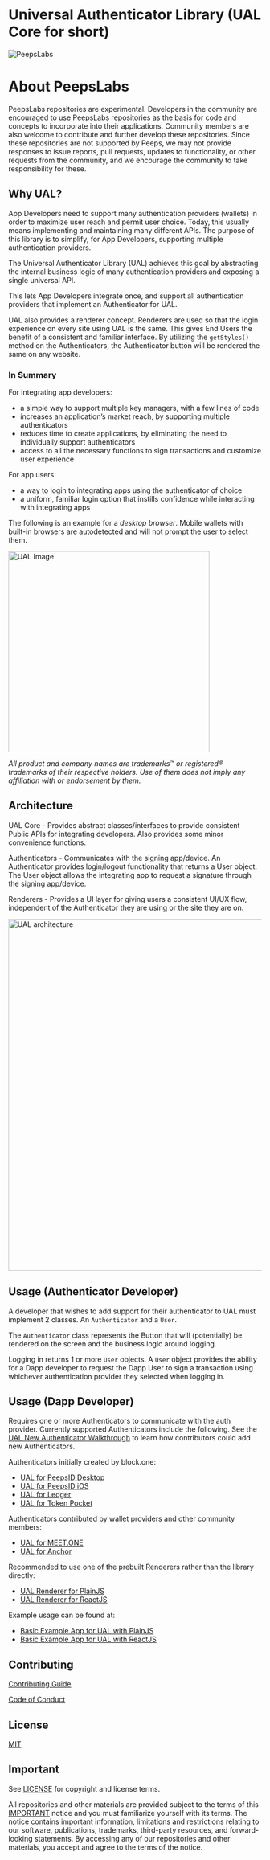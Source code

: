 # Universal Authenticator Library (UAL Core for short)

![PeepsLabs](https://img.shields.io/badge/PeepsLabs-5cb3ff.svg)

# About PeepsLabs

PeepsLabs repositories are experimental.  Developers in the community are encouraged to use PeepsLabs repositories as the basis for code and concepts to incorporate into their applications. Community members are also welcome to contribute and further develop these repositories. Since these repositories are not supported by Peeps, we may not provide responses to issue reports, pull requests, updates to functionality, or other requests from the community, and we encourage the community to take responsibility for these.

## Why UAL?
App Developers need to support many authentication providers (wallets) in order to maximize user reach and permit user choice. Today, this usually means implementing and maintaining many different APIs. The purpose of this library is to simplify, for App Developers, supporting multiple authentication providers.

The Universal Authenticator Library (UAL) achieves this goal by abstracting the internal business logic of many authentication providers and exposing a single universal API.

This lets App Developers integrate once, and support all authentication providers that implement an Authenticator for UAL.

UAL also provides a renderer concept. Renderers are used so that the login experience on every site using UAL is the same. This gives End Users the benefit of a consistent and familiar interface. By utilizing the `getStyles()` method on the Authenticators, the Authenticator button will be rendered the same on any website.

### In Summary

For integrating app developers:
* a simple way to support multiple key managers, with a few lines of code
* increases an application’s market reach, by supporting multiple authenticators
* reduces time to create applications, by eliminating the need to individually support authenticators
* access to all the necessary functions to sign transactions and customize user experience

For app users:
* a way to login to integrating apps using the authenticator of choice
* a uniform, familiar login option that instills confidence while interacting with integrating apps

The following is an example for a *desktop browser*.  Mobile wallets with built-in browsers are autodetected and will not prompt the user to select them.

<img src=".images/ual-login.png" alt="UAL Image" width="400">

*All product and company names are trademarks™ or registered® trademarks of their respective holders. Use of them does not imply any affiliation with or endorsement by them.*

## Architecture
UAL Core - Provides abstract classes/interfaces to provide consistent Public APIs for integrating developers. Also provides some minor convenience functions.

Authenticators - Communicates with the signing app/device. An Authenticator provides login/logout functionality that returns a User object. The User object allows the integrating app to request a signature through the signing app/device.

Renderers - Provides a UI layer for giving users a consistent UI/UX flow, independent of the Authenticator they are using or the site they are on.

<img src=".images/ual-flow.png" alt="UAL architecture" width="700">

## Usage (Authenticator Developer)

A developer that wishes to add support for their authenticator to UAL must implement 2 classes. An `Authenticator` and a `User`.

The `Authenticator` class represents the Button that will (potentially) be rendered on the screen and the business logic around logging.

Logging in returns 1 or more `User` objects. A `User` object provides the ability for a Dapp developer to request the Dapp User to sign a transaction using whichever authentication provider they selected when logging in.

## Usage (Dapp Developer)

Requires one or more Authenticators to communicate with the auth provider. Currently supported Authenticators include the following. See the [UAL New Authenticator Walkthrough](https://github.com/arisenual/ual-authenticator-walkthrough) to learn how contributors could add new Authenticators.

Authenticators initially created by block.one:
 - [UAL for PeepsID Desktop](https://github.com/peepsid/arisen-ual-peepsid-desktop)
 - [UAL for PeepsID iOS](https://github.com/peepsid/arisen-ual-peepsid-ios)
 - [UAL for Ledger]()
 - [UAL for Token Pocket]()

Authenticators contributed by wallet providers and other community members:  
 - [UAL for MEET.ONE]()
 - [UAL for Anchor]()

Recommended to use one of the prebuilt Renderers rather than the library directly:
 - [UAL Renderer for PlainJS](https://github.com/arisenual/plainjs-renderer)
 - [UAL Renderer for ReactJS](https://github.com/arisenual/reactjs-renderer)

Example usage can be found at:
 - [Basic Example App for UAL with PlainJS](https://github.com/arisenual/plainjs-renderer/tree/master/examples)
 - [Basic Example App for UAL with ReactJS](https://github.com/arisenual/reactjs-renderer/tree/master/examples)

## Contributing

[Contributing Guide](./CONTRIBUTING.md)

[Code of Conduct](./CONTRIBUTING.md#conduct)

## License

[MIT](./LICENSE)

## Important

See [LICENSE](./LICENSE) for copyright and license terms.

All repositories and other materials are provided subject to the terms of this [IMPORTANT](./IMPORTANT.md) notice and you must familiarize yourself with its terms.  The notice contains important information, limitations and restrictions relating to our software, publications, trademarks, third-party resources, and forward-looking statements.  By accessing any of our repositories and other materials, you accept and agree to the terms of the notice.
